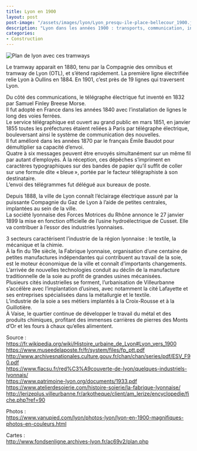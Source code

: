 ```yaml
---
title: Lyon en 1900  
layout: post  
post-image: "/assets/images/lyon/Lyon_presqu-ile-place-bellecour_1900.jpg"  
description: "Lyon dans les années 1900 : transports, communication, industries, description plus détaillée de la vie à cette époque."
categories:   
- Construction  
---
```


![Plan de lyon avec ces tramways](/assets/images/cartes/lyon/1880-Plan_Lyon_Tramways.jpg)


Le tramway apparait en 1880, tenu par la Compagnie des omnibus et tramway de Lyon (OTL), et s’étend rapidement. La première ligne électrifiée relie Lyon à Oullins en 1884.
En 1901, c’est près de 19 lignes qui traversent Lyon.  
  
Du côté des communications, le télégraphe électrique fut inventé en 1832 par Samuel Finley Breese Morse.  
Il fut adopté en France dans les années 1840 avec l’installation de lignes le long des voies ferrées.  
Le service télégraphique est ouvert au grand public en mars 1851, en janvier 1855 toutes les préfectures étaient reliées à Paris par télégraphe électrique, bouleversant ainsi le système de communication des nouvelles.  
Il fut amélioré dans les années 1870 par le français Émile Baudot pour démultiplier sa capacité d’envoi.  
Quatre à six messages peuvent être envoyés simultanément sur un même fil par autant d’employés. À la réception, ces dépêches s’impriment en caractères typographiques sur des bandes de papier qu’il suffit de coller sur une formule dite « bleue », portée par le facteur télégraphiste à son destinataire.  
L’envoi des télégrammes fut délégué aux bureaux de poste.
  
Depuis 1888, la ville de Lyon connaît l’éclairage électrique assuré par la puissante Compagnie du Gaz de Lyon à l’aide de petites centrales, implantées au sein de la ville.   
La société lyonnaise des Forces Motrices du Rhône annonce le 27 janvier 1899 la mise en fonction officielle de l’usine hydroélectrique de Cusset. Elle va contribuer à l’essor des industries lyonnaises.  
  
3 secteurs caractérisent l’industrie de la région lyonnaise : le textile, la mécanique et la chimie.  
À la fin du 19e siècle, la Fabrique lyonnaise, organisation d’une centaine de petites manufactures indépendantes qui contribuent au travail de la soie, est le moteur économique de la ville et connaît d’importants changements. L’arrivée de nouvelles technologies conduit au déclin de la manufacture traditionnelle de la soie au profit de grandes usines mécanisées.  
Plusieurs cités industrielles se forment, l’urbanisation de Villeurbanne s’accélère avec l’implantation d’usines, avec notamment la cité Lafayette et ses entreprises spécialisées dans la métallurgie et le textile.  
L’industrie de la soie a ses métiers implantés à la Croix-Rousse et à la Guillotière.  
À Vaise, le quartier continue de développer le travail du métal et des produits chimiques, profitant des immenses carrières de pierres des Monts d’Or et les fours à chaux qu’elles alimentent.  
  
  
Source :  
<https://fr.wikipedia.org/wiki/Histoire_urbaine_de_Lyon#Lyon_vers_1900>  
<https://www.museedelaposte.fr/fr/system/files/fp_ptt.pdf>  
<http://www.archivesnationales.culture.gouv.fr/chan/chan/series/pdf/ESV_F90.pdf>    
<https://www.flacsu.fr/red%C3%A9couverte-de-lyon/quelques-industriels-lyonnais/>    
<https://www.patrimoine-lyon.org/documents/1933.pdf>    
<https://www.atelierdesoierie.com/histoire-soierie/la-fabrique-lyonnaise/>    
<http://lerizeplus.villeurbanne.fr/arkotheque/client/am_lerize/encyclopedie/fiche.php?ref=90>    
  
Photos :  
<https://www.vanupied.com/lyon/photos-lyon/lyon-en-1900-magnifiques-photos-en-couleurs.html>    
   
Cartes :  
<http://www.fondsenligne.archives-lyon.fr/ac69v2/plan.php>    
